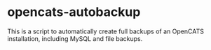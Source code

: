 # opencats-autobackup
This is a script to automatically create full backups of an OpenCATS installation, including MySQL and file backups.
